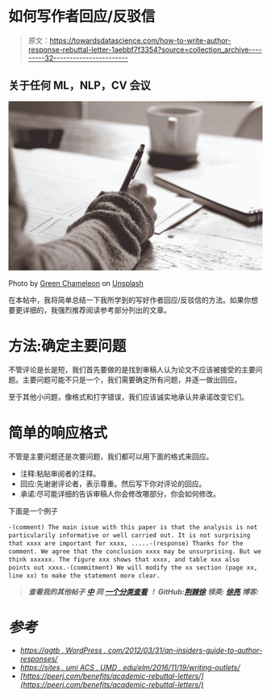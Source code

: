 # 如何写作者回应/反驳信

> 原文：<https://towardsdatascience.com/how-to-write-author-response-rebuttal-letter-1aebbf7f3354?source=collection_archive---------32----------------------->

## 关于任何 ML，NLP，CV 会议

![](img/80337508a2ecf2bd17c9e9534dc0ab7e.png)

Photo by [Green Chameleon](https://unsplash.com/@craftedbygc?utm_source=unsplash&utm_medium=referral&utm_content=creditCopyText) on [Unsplash](https://unsplash.com/s/photos/writing?utm_source=unsplash&utm_medium=referral&utm_content=creditCopyText)

在本帖中，我将简单总结一下我所学到的写好作者回应/反驳信的方法。如果你想要更详细的，我强烈推荐阅读参考部分列出的文章。

# 方法:确定主要问题

不管评论是长是短，我们首先要做的是找到审稿人认为论文不应该被接受的主要问题。主要问题可能不只是一个，我们需要确定所有问题，并逐一做出回应。

至于其他小问题，像格式和打字错误，我们应该诚实地承认并承诺改变它们。

# 简单的响应格式

不管是主要问题还是次要问题，我们都可以用下面的格式来回应。

*   注释:粘贴审阅者的注释。
*   回应:先谢谢评论者，表示尊重。然后写下你对评论的回应。
*   承诺:尽可能详细的告诉审稿人你会修改哪部分，你会如何修改。

下面是一个例子

```
-(comment) The main issue with this paper is that the analysis is not particularily informative or well carried out. It is not surprising that xxxx are important for xxxx, .....-(response) Thanks for the comment. We agree that the conclusion xxxx may be unsurprising. But we think xxxxxx. The figure xxx shows that xxxx, and table xxx also points out xxxx.-(commitment) We will modify the xx section (page xx, line xx) to make the statement more clear.
```

> ***查看我的其他帖子*** [***中***](https://medium.com/@bramblexu) ***同*** [***一个分类查看***](https://bramblexu.com/posts/eb7bd472/) ***！
> GitHub:***[***荆棘徐***](https://github.com/BrambleXu) ***领英:*** [***徐亮***](https://www.linkedin.com/in/xu-liang-99356891/) ***博客:***[](https://bramblexu.com)

# *参考*

*   *[https://agtb . WordPress . com/2012/03/31/an-insiders-guide-to-author-responses/](https://agtb.wordpress.com/2012/03/31/an-insiders-guide-to-author-responses/)*
*   *[https://sites . umi ACS . UMD . edu/elm/2016/11/19/writing-outlets/](https://sites.umiacs.umd.edu/elm/2016/11/19/writing-rebuttals/)*
*   *[https://peerj.com/benefits/academic-rebuttal-letters/](https://peerj.com/benefits/academic-rebuttal-letters/)*